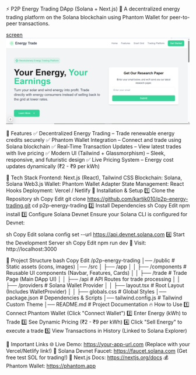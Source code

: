 ⚡ P2P Energy Trading DApp (Solana + Next.js)
🚀 A decentralized energy trading platform on the Solana blockchain using Phantom Wallet for peer-to-peer transactions.

[screen](Capture1.PNG) ![screen](Capture.PNG)

🌟 Features
✅ Decentralized Energy Trading – Trade renewable energy credits securely
✅ Phantom Wallet Integration – Connect and trade using Solana blockchain
✅ Real-Time Transaction Updates – View latest trades with live pricing
✅ Modern UI (Tailwind + Glassmorphism) – Sleek, responsive, and futuristic design
✅ Live Pricing System – Energy cost updates dynamically (₹2 - ₹9 per kWh)

🔧 Tech Stack
Frontend: Next.js (React), Tailwind CSS
Blockchain: Solana, Solana Web3.js
Wallet: Phantom Wallet Adapter
State Management: React Hooks
Deployment: Vercel / Netlify
🚀 Installation & Setup
1️⃣ Clone the Repository
sh
Copy
Edit
git clone https://github.com/kartik010/p2p-energy-trading.git
cd p2p-energy-trading
2️⃣ Install Dependencies
sh
Copy
Edit
npm install
3️⃣ Configure Solana Devnet
Ensure your Solana CLI is configured for Devnet:

sh
Copy
Edit
solana config set --url https://api.devnet.solana.com
4️⃣ Start the Development Server
sh
Copy
Edit
npm run dev
📌 Visit: http://localhost:3000

📂 Project Structure
bash
Copy
Edit
/p2p-energy-trading
│── /public         # Static assets (icons, images)
│── /src
│   ├── /app
│   │   ├── /components  # Reusable UI components (Navbar, Features, Cards)
│   │   ├── /trade       # Trade Page (Main DApp UI)
│   │   ├── /api         # API Routes for trade processing
│   │   ├── /providers   # Solana Wallet Provider
│   │   ├── layout.tsx   # Root Layout (Includes WalletProvider)
│   │   ├── globals.css  # Global Styles
│── package.json        # Dependencies & Scripts
│── tailwind.config.js  # Tailwind Custom Theme
│── README.md           # Project Documentation
🔥 How to Use
1️⃣ Connect Phantom Wallet (Click "Connect Wallet")
2️⃣ Enter Energy (kWh) to Trade
3️⃣ See Dynamic Pricing (₹2 - ₹9 per kWh)
4️⃣ Click "Sell Energy" to execute a trade
5️⃣ View Transactions in History (Linked to Solana Explorer)

🔗 Important Links
🌐 Live Demo: https://your-app-url.com (Replace with your Vercel/Netlify link!)
📜 Solana Devnet Faucet: https://faucet.solana.com (Get free test SOL for trading!)
📖 Next.js Docs: https://nextjs.org/docs
💰 Phantom Wallet: https://phantom.app
